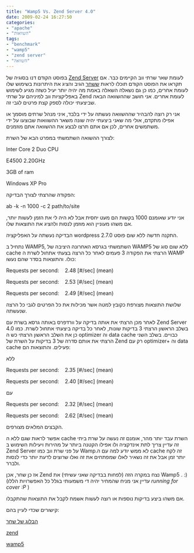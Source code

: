 ```yaml
---
title: "Wamp5 Vs. Zend Server 4.0"
date: 2009-02-24 16:27:50
categories:
- "apache"
- "השוואות"
tags:
- "benchmark"
- "wamp5"
- "zend server"
- "השוואה"
---
```


בפוסט הקודם דנו בסוגיה של <a href="/2009/02/zend-server-%d7%a1%d7%91%d7%99%d7%91%d7%aa-%d7%a4%d7%99%d7%aa%d7%95%d7%97-%d7%95%d7%a2%d7%91%d7%95%d7%93%d7%94-%d7%a2%d7%9d-php-%d7%91%d7%9b%d7%9e%d7%94-%d7%93%d7%a7%d7%95%d7%aa/">Zend Server</a> לעומת שאר שרתי ווב הקיימים כבר. אם תקראו את הפוסט הקודם תוכלו לראות <a href="/2009/02/zend-server-%d7%a1%d7%91%d7%99%d7%91%d7%aa-%d7%a4%d7%99%d7%aa%d7%95%d7%97-%d7%95%d7%a2%d7%91%d7%95%d7%93%d7%94-%d7%a2%d7%9d-php-%d7%91%d7%9b%d7%9e%d7%94-%d7%93%d7%a7%d7%95%d7%aa/#comment-1">ששחר</a> הגיב והציג את היתרונות בשימוש שלו לעומת אחרים, כמו כן גם נשאלה השאלה באמת מה יהיה יותר יעיל כשזה מגיע לשימוש באפליקציות ווב למיניהם על שרתי Zend לעומת אחרים. אני חושב שההשוואה הבאה שביצעתי יכולה לספק קצת פרטים לגבי זה.

אני רק רוצה להבהיר שההשוואה נעשתה על ידי בלבד, איני מנהל שרתים מוסמך או אפילו מתקדם, אולי מה שאני ביצעתי יהיה שונה משאר ההשוואות שבוצעו על ידי משתמשים אחרים, לכן אם אתם תרצו לבצע את ההשוואה אתם מוזמנים.

לצורך ההשואה השתמשתי במפרט הבא של השרת:

Inter Core 2 Duo CPU

E4500 2.20GHz

3GB of ram

Windows XP Pro

הפקודה שהרצתי לצורך הבדיקה:

ab -k -n 1000 -c 2 path/to/site

אני יודע שאומנם 1000 בקשות הם מעט יחסית אבל לא היה לי את הזמן לעשות יותר, אם משהו מעוניין הוא מוזמן לנסות ולהציג את התוצאות שלו.

הבדיקה נעשתה על האפליקציה wordpress 2.7.0 התקנה חדשה ללא שום פוסט.

נתחיל ב WAMP5, השתמשתי בגרסא האחרונה היציבה של WAMP5 ללא שום סוג של cache הרצתי את הפקודה 3 פעמים לאחר כל הרצה בצעתי אתחול לשרת ה WAMP כולו. והתוצאות בסדר שהם נעשו:

Requests per second:    2.48 [#/sec] (mean)

Requests per second:    2.53 [#/sec] (mean)

Requests per second:    2.49 [#/sec] (mean)

שלושת התוצאות מצורפת כקובץ למטה אשר מכילות את כל הפרטים לגבי כל הרצה שנעשתה.

לאחר מכן הרצתי את אותה בדיקה על וורדפרס באותה גרסא בשרת עם Zend Server 4.0 בשלב הראשון הרצתי 3 בדיקות שונות, לאחר כל בדיקה ביצעתי אתחול לשרת. כמו כן את השלב הראשון הרצתי כש ה optimizer וה data cache כבויים. בשלב השני הרצתי את אותם סדרה של 3 בדיקות על השרת של Zend רק עם optimizer+ וה data cache פעילים. והתוצאות הם:

ללא

Requests per second:    2.35 [#/sec] (mean)

Requests per second:    2.40 [#/sec] (mean)

עם

Requests per second:    2.32 [#/sec] (mean)

Requests per second:    2.62 [#/sec] (mean)

הקבצים המלאים מצורפים.

אפשר לראות שגם ללא ה cache השרת עבד יותר מהר, אומנם זה נעשה על שרת ביתי זה עדיין צריך לתת אינדקציה ולו אפילו הקטנה ביותר על מהירות ויעילות השימוש ב Zend Server על פני שרת ווב כמו Wamp.לא ממש יודע למה עם ה cache זה לקח יותר זמן אבל את זה נשאיר לאלו שמפתחים את זה ואלו שרוצים לדעת יותר כדי לנסות ולברר.

אז כן שחר, אכן Zend נצח במקרה הזה (לפחות בבדיקה שאני עשיתי) את Wamp5 . :) (עדיין אני מניח שהמחיר יהיה די משמעותי בגלל כל האפשרויות הללו *running for cover :P* )

אם משהו ביצע בדיקות נוספות או רוצה לעשות אשמח לקבל את התוצאות שהתקבלו.

קישורים שכדי לעיין בהם:

<a href="http://prematureoptimization.org/blog/archives/96">הבלוג של שחר</a>

<a href="/assets/2009/02/zend.zip">zend</a>

<a href="/assets/2009/02/wamp5.zip">wamp5</a>
